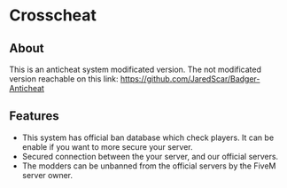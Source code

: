 # Crosscheat
## About
 This is an anticheat system modificated version. The not modificated version reachable on this link: https://github.com/JaredScar/Badger-Anticheat
## Features
 - This system has official ban database which check players. It can be enable if you want to more secure your server.
 - Secured connection between the your server, and our official servers.
 - The modders can be unbanned from the official servers by the FiveM server owner.
